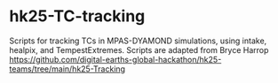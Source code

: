 # hk25-TC-tracking
Scripts for tracking TCs in MPAS-DYAMOND simulations, using intake, healpix, and TempestExtremes. 
Scripts are adapted from Bryce Harrop
https://github.com/digital-earths-global-hackathon/hk25-teams/tree/main/hk25-Tracking
